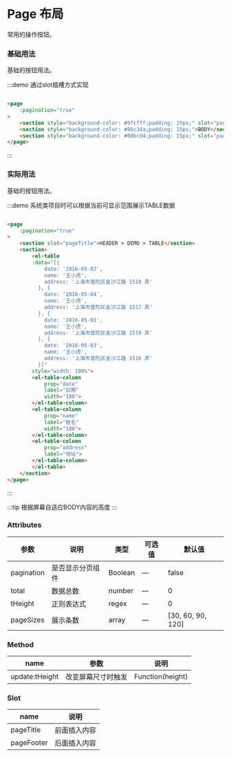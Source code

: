 # Page 布局
常用的操作按钮。

### 基础用法

基础的按钮用法。

:::demo 通过slot插槽方式实现

```html

<page
    :pagination="true"
>
    <section style="background-color: #9fcfff;padding: 15px;" slot="pageTitle">HEADER</section>
    <section style="background-color: #8bc34a;padding: 15px;">BODY</section>
    <section style="background-color: #00bcd4;padding: 15px;" slot="pageFooter">FOOTER</section>
</page>

```
:::

### 实际用法

基础的按钮用法。

:::demo 系统类项目时可以根据当前可显示范围展示TABLE数据

```html

<page
    :pagination="true"
>
    <section slot="pageTitle">HEADER > DEMO > TABLE</section>
    <section>
        <el-table
        :data="[{
            date: '2016-05-02',
            name: '王小虎',
            address: '上海市普陀区金沙江路 1518 弄'
          }, {
            date: '2016-05-04',
            name: '王小虎',
            address: '上海市普陀区金沙江路 1517 弄'
          }, {
            date: '2016-05-01',
            name: '王小虎',
            address: '上海市普陀区金沙江路 1519 弄'
          }, {
            date: '2016-05-03',
            name: '王小虎',
            address: '上海市普陀区金沙江路 1516 弄'
          }]"
        style="width: 100%">
        <el-table-column
            prop="date"
            label="日期"
            width="180">
        </el-table-column>
        <el-table-column
            prop="name"
            label="姓名"
            width="180">
        </el-table-column>
        <el-table-column
            prop="address"
            label="地址">
        </el-table-column>
        </el-table>
    </section>
</page>

```
:::

:::tip
根据屏幕自适应BODY内容的高度
:::


### Attributes
| 参数      | 说明    | 类型      | 可选值       | 默认值   |
|---------- |-------- |---------- |-------------  |-------- |
| pagination     | 是否显示分页组件   | Boolean   |    —     |    false     |
| total     | 数据总数  | number    |    —     |  0   |
| tHeight     | 正则表达式   | regex    |    —  |   0   |
| pageSizes     | 展示条数   | array    |    —  | [30, 60, 90, 120]  |


### Method
| name    |  参数  | 说明    | 
|---------- |-------- | -------- | 
| update:tHeight     | 改变屏幕尺寸时触发   | Function(height)


### Slot
| name      | 说明    |
|---------- |-------- |
| pageTitle     | 前面插入内容   |
| pageFooter      | 后面插入内容   |